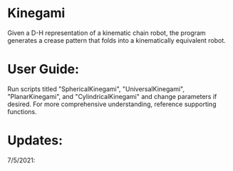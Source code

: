 # Kinegami
Given a D-H representation of a kinematic chain robot, the program generates a crease pattern that folds into a kinematically equivalent robot.

# User Guide:
Run scripts titled "SphericalKinegami", "UniversalKinegami", "PlanarKinegami", and "CylindricalKinegami" and change parameters if desired. For more comprehensive understanding, reference supporting functions.

# Updates:
7/5/2021: 
